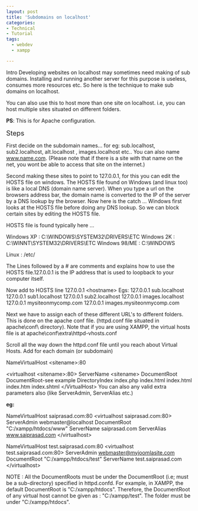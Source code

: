 ```yaml
---
layout: post
title: 'Subdomains on localhost'
categories:
- Technical
- Tutorial
tags:
  - webdev
  - xampp

---
```


<span style="font-size:onload;">Intro</span>
Developing websites on localhost may sometimes need making of sub domains. Installing and running another server for this purpose is useless, consumes more resources etc. So here is the technique to make sub domains on localhost.

You can also use this to host more than one site on localhost. i.e, you can host multiple sites situated on different folders.

<span style="font-weight: bold;">PS</span>: This is for Apache configuration.

<span style="font-size:130%;">Steps</span>

First decide on the subdomain names...
for eg: sub.localhost, sub2.localhost, alt.localhost , images.localhost etc..
You can also name www.name.com. (Please note that if there is a site with that name on the net, you wont be able to access that site on the internet.)

Second making these sites to point to 127.0.0.1, for this you can edit the HOSTS file on windows. The HOSTS file found on Windows (and linux too) is like a local DNS (domain name server). When you type a url on the browsers address bar, the domain name is converted to the IP of the server by a DNS lookup by the browser. Now here is the catch ... Windows first looks at the HOSTS file before doing any DNS lookup. So we can block certain sites by editing the HOSTS file.

HOSTS file is found typically here ...

Windows XP    : C:\WINDOWS\SYSTEM32\DRIVERS\ETC
Windows 2K    : C:\WINNT\SYSTEM32\DRIVERS\ETC
Windows 98/ME : C:\WINDOWS

Linux  : /etc/

The Lines followed by a # are comments and explains how to use the HOSTS file.127.0.0.1 is the IP address that is used to loopback to your computer itself.

Now add to HOSTS line
127.0.0.1 &lt;hostname&gt;
Egs:
127.0.0.1 sub.localhost
127.0.0.1 sub1.localhost
127.0.0.1 sub2.localhost
127.0.0.1 images.localhost
127.0.0.1 mysiteonmycomp.com
127.0.0.1 images.mysiteonmycomp.com

Next we have to assign each of these different URL's to different folders.
This is done on the apache conf file. (httpd.conf file situated in apache\conf\ directory).
Note that if you are using XAMPP, the virtual hosts file is at apache\conf\extra\httpd-vhosts.conf

Scroll all the way down the httpd.conf file until you reach about Virtual Hosts.
Add for each domain (or subdomain)

NameVirtualHost &lt;sitename&gt;:80

&lt;virtualhost &lt;sitename&gt;:80&gt;
ServerName &lt;sitename&gt;
DocumentRoot DocumentRoot-see example
DirectoryIndex index.php index.html index.html index.htm index.shtml
&lt;/VirtualHost&gt;
You can also any valid extra parameters also (like ServerAdmin, ServerAlias etc.)

<span style="font-weight: bold;">eg:</span>

NameVirtualHost saiprasad.com:80
&lt;virtualhost saiprasad.com:80&gt;
ServerAdmin webmaster@localhost
DocumentRoot "C:/xampp/htdocs/www"
ServerName saiprasad.com
ServerAlias www.saiprasad.com
&lt;/virtualhost&gt;

NameVirtualHost test.saiprasad.com:80
&lt;virtualhost test.saiprasad.com:80&gt;
ServerAdmin webmaster@myjoomlasite.com
DocumentRoot "C:/xampp/htdocs/test"
ServerName test.saiprasad.com
&lt;/virtualhost&gt;

NOTE : All the DocumentRoots must be under the DocumentRoot (i.e; must be a sub-directory) specified in httpd.confd.
For example, in XAMPP, the default DocumentRoot is "C:/xampp/htdocs". Therefore, the DocumentRoot of any virtual host cannot be given as : "C:/xampp/test". The folder must be under "C:/xampp/htdocs".
